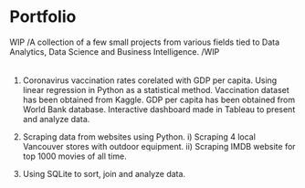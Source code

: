 # Portfolio
WIP /A collection of a few small projects from various fields tied to Data Analytics, Data Science and Business Intelligence. /WIP

######

1) Coronavirus vaccination rates corelated with GDP per capita. Using linear regression in Python as a statistical method. Vaccination dataset has been obtained from Kaggle. GDP per capita has been obtained from World Bank database. Interactive dashboard made in Tableau to present and analyze data.

2) Scraping data from websites using Python. i) Scraping 4 local Vancouver stores with outdoor equipment. ii) Scraping IMDB website for top 1000 movies of all time.

3) Using SQLite to sort, join and analyze data.
